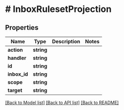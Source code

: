 # # InboxRulesetProjection

## Properties

Name | Type | Description | Notes
------------ | ------------- | ------------- | -------------
**action** | **string** |  | 
**handler** | **string** |  | 
**id** | **string** |  | 
**inbox_id** | **string** |  | 
**scope** | **string** |  | 
**target** | **string** |  | 

[[Back to Model list]](../../README#documentation-for-models) [[Back to API list]](../../README#documentation-for-api-endpoints) [[Back to README]](../../README)


